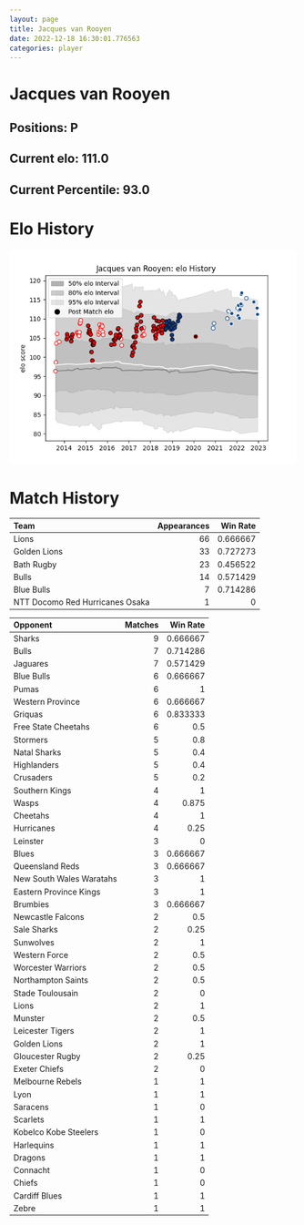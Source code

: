 ```yaml
---  
layout: page  
title: Jacques van Rooyen  
date: 2022-12-18 16:30:01.776563  
categories: player  
---
```

# Jacques van Rooyen

## Positions: P

## Current elo: 111.0

## Current Percentile: 93.0

# Elo History


![elo history](history_JacquesvanRooyen.png)
# Match History


| Team                            |   Appearances |   Win Rate |
|:--------------------------------|--------------:|-----------:|
| Lions                           |            66 |   0.666667 |
| Golden Lions                    |            33 |   0.727273 |
| Bath Rugby                      |            23 |   0.456522 |
| Bulls                           |            14 |   0.571429 |
| Blue Bulls                      |             7 |   0.714286 |
| NTT Docomo Red Hurricanes Osaka |             1 |   0        |

| Opponent                 |   Matches |   Win Rate |
|:-------------------------|----------:|-----------:|
| Sharks                   |         9 |   0.666667 |
| Bulls                    |         7 |   0.714286 |
| Jaguares                 |         7 |   0.571429 |
| Blue Bulls               |         6 |   0.666667 |
| Pumas                    |         6 |   1        |
| Western Province         |         6 |   0.666667 |
| Griquas                  |         6 |   0.833333 |
| Free State Cheetahs      |         6 |   0.5      |
| Stormers                 |         5 |   0.8      |
| Natal Sharks             |         5 |   0.4      |
| Highlanders              |         5 |   0.4      |
| Crusaders                |         5 |   0.2      |
| Southern Kings           |         4 |   1        |
| Wasps                    |         4 |   0.875    |
| Cheetahs                 |         4 |   1        |
| Hurricanes               |         4 |   0.25     |
| Leinster                 |         3 |   0        |
| Blues                    |         3 |   0.666667 |
| Queensland Reds          |         3 |   0.666667 |
| New South Wales Waratahs |         3 |   1        |
| Eastern Province Kings   |         3 |   1        |
| Brumbies                 |         3 |   0.666667 |
| Newcastle Falcons        |         2 |   0.5      |
| Sale Sharks              |         2 |   0.25     |
| Sunwolves                |         2 |   1        |
| Western Force            |         2 |   0.5      |
| Worcester Warriors       |         2 |   0.5      |
| Northampton Saints       |         2 |   0.5      |
| Stade Toulousain         |         2 |   0        |
| Lions                    |         2 |   1        |
| Munster                  |         2 |   0.5      |
| Leicester Tigers         |         2 |   1        |
| Golden Lions             |         2 |   1        |
| Gloucester Rugby         |         2 |   0.25     |
| Exeter Chiefs            |         2 |   0        |
| Melbourne Rebels         |         1 |   1        |
| Lyon                     |         1 |   1        |
| Saracens                 |         1 |   0        |
| Scarlets                 |         1 |   1        |
| Kobelco Kobe Steelers    |         1 |   0        |
| Harlequins               |         1 |   1        |
| Dragons                  |         1 |   1        |
| Connacht                 |         1 |   0        |
| Chiefs                   |         1 |   0        |
| Cardiff Blues            |         1 |   1        |
| Zebre                    |         1 |   1        |